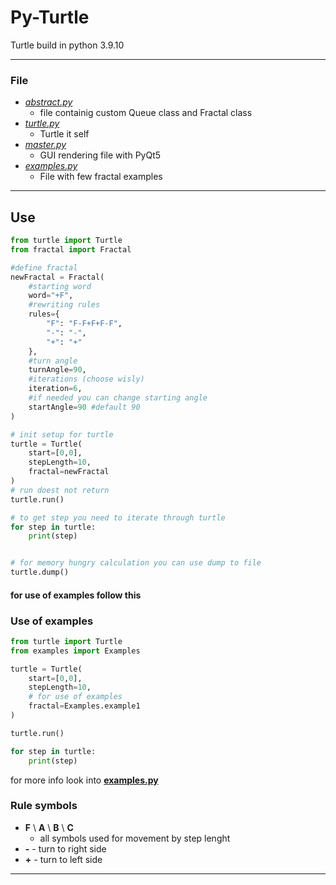 # Py-Turtle
Turtle build in python 3.9.10

---
### File
- [*abstract.py*](./abstract.py)
    - file containig custom Queue class and Fractal class
- [*turtle.py*](./turtle.py)
    - Turtle it self
- [*master.py*](./master.py)
    - GUI rendering file with PyQt5
- [*examples.py*](./examples.py)
    - File with few fractal examples
---
## Use
```python
from turtle import Turtle
from fractal import Fractal

#define fractal
newFractal = Fractal(
    #starting word
    word="+F",
    #rewriting rules
    rules={
        "F": "F-F+F+F-F",
        "-": "-",
        "+": "+" 
    },
    #turn angle
    turnAngle=90,
    #iterations (choose wisly)
    iteration=6,
    #if needed you can change starting angle
    startAngle=90 #default 90
)

# init setup for turtle
turtle = Turtle(
    start=[0,0],
    stepLength=10,
    fractal=newFractal
)
# run doest not return
turtle.run()

# to get step you need to iterate through turtle
for step in turtle:
    print(step)


# for memory hungry calculation you can use dump to file
turtle.dump()
```
#### for use of examples follow this
### Use of examples
```python
from turtle import Turtle
from examples import Examples 

turtle = Turtle(
    start=[0,0],
    stepLength=10,
    # for use of examples
    fractal=Examples.example1
)

turtle.run()

for step in turtle:
    print(step)

```
for more info look into [**examples.py**](./examples.py)
### Rule symbols
- **F** \ **A** \ **B** \ **C**
     - all symbols used for movement by step lenght
- **-** - turn to right side
- **+** - turn to left side
---

